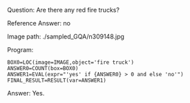 Question: Are there any red fire trucks?

Reference Answer: no

Image path: ./sampled_GQA/n309148.jpg

Program:

```
BOX0=LOC(image=IMAGE,object='fire truck')
ANSWER0=COUNT(box=BOX0)
ANSWER1=EVAL(expr="'yes' if {ANSWER0} > 0 and else 'no'")
FINAL_RESULT=RESULT(var=ANSWER1)
```
Answer: Yes.

